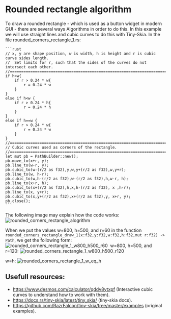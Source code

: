 # Rounded rectangle algorithm
To draw a rounded rectangle - which is used as a button widget in modern GUI - there are several ways Algorithms in order to do this.
In this example we will use straight lines and cubic curves to do this with Tiny-Skia.
In the file rounded_corners_rectangle_1.rs:
    
    ```rust
    // x, y are shape position, w is width, h is height and r is cubic curve sides length.
    //  Set limits for r, such that the sides of the curves do not intersect each other.
    //==============================================================================
    if h>w{
        if r > 0.24 * w{
            r = 0.24 * w
        }
    }
    else if h<w {
        if r > 0.24 * h{
            r = 0.24 * h
        }
    }
    else if h==w {
        if r > 0.24 * w{
            r = 0.24 * w
        }
    }
    //==============================================================================
    // Cubic curves used as corners of the rectangle.
    //==============================================================================
    let mut pb = PathBuilder::new();
    pb.move_to(x+r, y);
    pb.line_to(w-r, y);
    pb.cubic_to(w-(r/2 as f32),y,w,y+(r/2 as f32),w,y+r);
    pb.line_to(w, h-r);
    pb.cubic_to(w,h-(r/2 as f32),w-(r/2 as f32),h,w-r, h);
    pb.line_to(x+r, h);
    pb.cubic_to(x+(r/2 as f32),h,x,h-(r/2 as f32), x ,h-r);
    pb.line_to(x, y+r);
    pb.cubic_to(x,y+(r/2 as f32),x+(r/2 as f32),y, x+r, y);
    pb.close();
    ```
The following image may explain how the code works:
![rounded_corners_rectangle_alogrithm](https://github.com/Unique-Digital-Resources/Learn-graphics-for-theoretical-gui/assets/144396669/9f764f7d-fa19-4e67-aa03-235d149ba353)

When we put the values ​​w=800, h=500, and r=60 in the function ```rounded_corners_rectangle_draw_1(x:f32,y:f32,w:f32,h:f32,mut r:f32) -> Path```, we get the following form:
![rounded_corners_rectangle_1_w800_h500_r60](https://github.com/Unique-Digital-Resources/Learn-graphics-for-theoretical-gui/assets/144396669/e73cdcdf-540e-4652-82c7-1b390570b972)
​​
w=800, h=500, and r=120:
![rounded_corners_rectangle_1_w800_h500_r120](https://github.com/Unique-Digital-Resources/Learn-graphics-for-theoretical-gui/assets/144396669/656e9355-edd8-4d2e-a7cf-4250a692a40d)

​​w=h:
![rounded_corners_rectangle_1_w_eq_h](https://github.com/Unique-Digital-Resources/Learn-graphics-for-theoretical-gui/assets/144396669/54043142-1f9d-43e4-b85a-703b6398a460)

## Usefull resources:
- https://www.desmos.com/calculator/qddv8ytxpf (Interactive cubic curves to understand how to work with them).
- https://docs.rs/tiny-skia/latest/tiny_skia/ (tiny-skia docs).
- https://github.com/RazrFalcon/tiny-skia/tree/master/examples (original examples).
